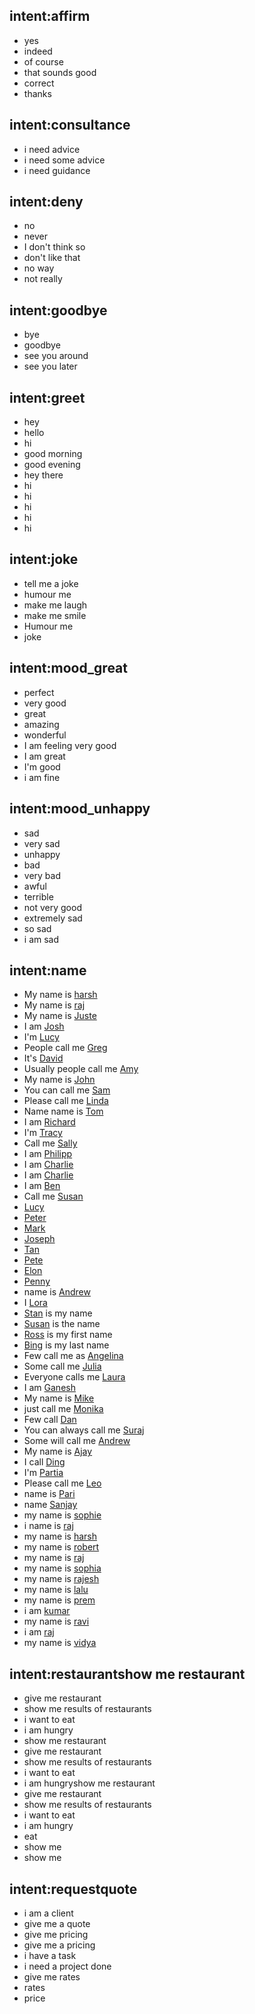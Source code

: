 ## intent:affirm
- yes
- indeed
- of course
- that sounds good
- correct
- thanks

## intent:consultance
- i need advice
- i need some advice
- i need guidance

## intent:deny
- no
- never
- I don't think so
- don't like that
- no way
- not really

## intent:goodbye
- bye
- goodbye
- see you around
- see you later

## intent:greet
- hey
- hello
- hi
- good morning
- good evening
- hey there
- hi
- hi
- hi
- hi
- hi

## intent:joke
- tell me a joke
- humour me
- make me laugh
- make me smile
- Humour me
- joke

## intent:mood_great
- perfect
- very good
- great
- amazing
- wonderful
- I am feeling very good
- I am great
- I'm good
- i am fine

## intent:mood_unhappy
- sad
- very sad
- unhappy
- bad
- very bad
- awful
- terrible
- not very good
- extremely sad
- so sad
- i am sad

## intent:name
- My name is [harsh](name)
- My name is [raj](name)
- My name is [Juste](name)
- I am [Josh](name)
- I'm [Lucy](name)
- People call me [Greg](name)
- It's [David](name)
- Usually people call me [Amy](name)
- My name is [John](name)
- You can call me [Sam](name)
- Please call me [Linda](name)
- Name name is [Tom](name)
- I am [Richard](name)
- I'm [Tracy](name)
- Call me [Sally](name)
- I am [Philipp](name)
- I am [Charlie](name)
- I am [Charlie](name)
- I am [Ben](name)
- Call me [Susan](name)
- [Lucy](name)
- [Peter](name)
- [Mark](name)
- [Joseph](name)
- [Tan](name)
- [Pete](name)
- [Elon](name)
- [Penny](name)
- name is [Andrew](name)
- I [Lora](name)
- [Stan](name) is my name
- [Susan](name) is the name
- [Ross](name) is my first name
- [Bing](name) is my last name
- Few call me as [Angelina](name)
- Some call me [Julia](name)
- Everyone calls me [Laura](name)
- I am [Ganesh](name)
- My name is [Mike](name)
- just call me [Monika](name)
- Few call [Dan](name)
- You can always call me [Suraj](name)
- Some will call me [Andrew](name)
- My name is [Ajay](name)
- I call [Ding](name)
- I'm [Partia](name)
- Please call me [Leo](name)
- name is [Pari](name)
- name [Sanjay](name)
- my name is [sophie](name)
- i name is [raj](name)
- my name is [harsh](name)
- my name is [robert](name)
- my name is [raj](name)
- my name is [sophia](name)
- my name is [rajesh](name)
- my name is [lalu](name)
- my name is [prem](name)
- i am [kumar](name)
- my name is [ravi](name)
- i am [raj](name)
- my name is [vidya](name)

## intent:restaurantshow me restaurant
- give me restaurant
- show me results of restaurants
- i want to eat
- i am hungry
- show me restaurant
- give me restaurant
- show me results of restaurants
- i want to eat
- i am hungryshow me restaurant
- give me restaurant
- show me results of restaurants
- i want to eat
- i am hungry
- eat
- show me
- show me 

## intent:requestquote
- i am a client
- give me a quote
- give me pricing
- give me a pricing
- i have a task
- i need a project done 
- give me rates
- rates
- price
